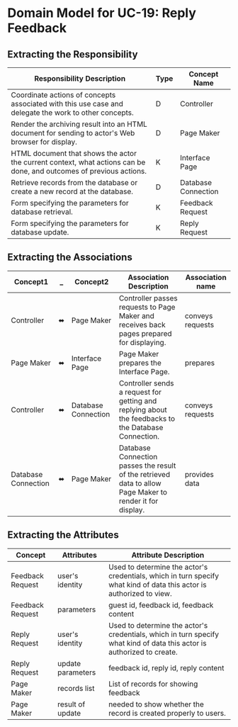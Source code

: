 # Domain Model for UC-19: Reply Feedback

## Extracting the Responsibility
| Responsibility Description  |  Type | Concept Name |
|---|---|---|
|Coordinate actions of concepts associated with this use case and delegate the work to other concepts. | D   | Controller |
|Render the archiving result into an HTML document for sending to actor's Web browser for display. | D   | Page Maker |
|HTML document that shows the actor the current context, what actions can be done, and outcomes of previous actions. | K   | Interface Page |
|Retrieve records from the database or create a new record at the database. | D   | Database Connection |
|Form specifying the parameters for database retrieval.| K  | Feedback Request |
|Form specifying the parameters for database update.| K   | Reply Request|           


## Extracting the Associations
|  Concept1  | _ | Concept2 | Association Description | Association name |
|-----|-----|-----|-----|-----|
| Controller  | ⬌ | Page Maker  | Controller passes requests to Page Maker and receives back pages prepared for displaying.  | conveys requests  |
| Page Maker  | ⬌ | Interface Page | Page Maker prepares the Interface Page.  |  prepares |
| Controller | ⬌  | Database Connection  | Controller sends a request for getting and replying about the feedbacks to the Database Connection.  | conveys requests |
| Database Connection  | ⬌  | Page Maker | Database Connection passes the  result of the retrieved data to allow Page Maker to render it for display.  | provides data |


## Extracting the Attributes
| Concept  | Attributes | Attribute Description |
|---|---|---|
|Feedback Request | user's identity | Used to determine the actor's credentials, which in turn specify what kind of data this actor is authorized to view. |
|Feedback Request | parameters | guest id, feedback id, feedback content |
| Reply Request | user's identity | Used to determine the actor's credentials, which in turn specify what kind of data this actor is authorized to create. |
| Reply Request | update parameters | feedback id, reply id, reply content |
| Page Maker | records list | List of records for showing feedback |
| Page Maker | result of update | needed to show whether the record is created properly to users. |
